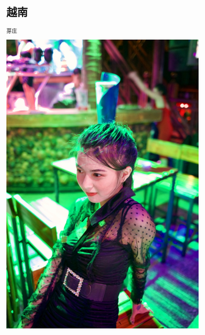 # 越南

芽庄

![&#x5F53;&#x5730;&#x7684;&#x4E00;&#x4E2A;&#x6BD4;&#x8F83;&#x8C03;&#x76AE;&#x53EF;&#x7231;&#x7684;&#x670D;&#x52A1;&#x5458; k1 fa31](.gitbook/assets/fe445b06-8664-4481-a48b-47a264e4945c.jpeg)

